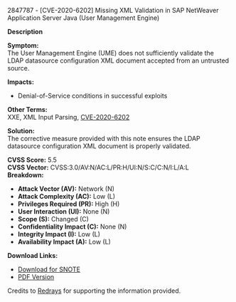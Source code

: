 2847787 - [CVE-2020-6202] Missing XML Validation in SAP NetWeaver Application Server Java (User Management Engine)

**Description**

**Symptom:**  
The User Management Engine (UME) does not sufficiently validate the LDAP datasource configuration XML document accepted from an untrusted source.

**Impacts:**
- Denial-of-Service conditions in successful exploits

**Other Terms:**  
XXE, XML Input Parsing, [CVE-2020-6202](https://cve.mitre.org/cgi-bin/cvename.cgi?name=CVE-2020-6202)

**Solution:**  
The corrective measure provided with this note ensures the LDAP datasource configuration XML document is properly validated.

**CVSS Score:** 5.5  
**CVSS Vector:** CVSS:3.0/AV:N/AC:L/PR:H/UI:N/S:C/C:N/I:L/A:L  
**Breakdown:**
- **Attack Vector (AV):** Network (N)
- **Attack Complexity (AC):** Low (L)
- **Privileges Required (PR):** High (H)
- **User Interaction (UI):** None (N)
- **Scope (S):** Changed (C)
- **Confidentiality Impact (C):** None (N)
- **Integrity Impact (I):** Low (L)
- **Availability Impact (A):** Low (L)

**Download Links:**
- [Download for SNOTE](https://notesdownloads.sap.com/note/0040000000377042020)
- [PDF Version](https://userapps.support.sap.com/sap/support/sfm/notes/print/0002847787?language=en-US&token=1146C77628A5AAED02AF7C48CF09E5A1)

Credits to [Redrays](https://redrays.io) for supporting the information provided.